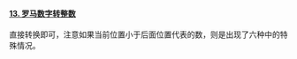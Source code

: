 #### [13. 罗马数字转整数](https://leetcode-cn.com/problems/roman-to-integer/)

直接转换即可，注意如果当前位置小于后面位置代表的数，则是出现了六种中的特殊情况。